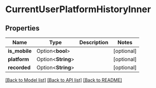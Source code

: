 # CurrentUserPlatformHistoryInner

## Properties

Name | Type | Description | Notes
------------ | ------------- | ------------- | -------------
**is_mobile** | Option<**bool**> |  | [optional]
**platform** | Option<**String**> |  | [optional]
**recorded** | Option<**String**> |  | [optional]

[[Back to Model list]](../README.md#documentation-for-models) [[Back to API list]](../README.md#documentation-for-api-endpoints) [[Back to README]](../README.md)


